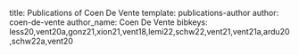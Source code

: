 title: Publications of Coen De Vente
template: publications-author
author: coen-de-vente
author_name: Coen De Vente
bibkeys: less20,vent20a,gonz21,xion21,vent18,lemi22,schw22,vent21,vent21a,ardu20,schw22a,vent20
